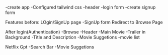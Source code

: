 -create app
-Configured tailwind css
-header
-login form
-create signup form



Features
before:
    LOgin/SignUp page
        -SignUp form
        Redirect to Browse Page

After login(Authentication)
-Browse
    -Header
    -Main Movie
        -Trailer in Background
        -Title and Description
        -Movie Suggetions
            -movie list


Netflix Gpt
-Search Bar
-Movie Suggetions




    